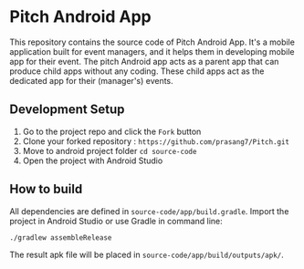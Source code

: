 # Pitch Android App
This repository contains the source code of Pitch Android App. It's a mobile application built for event managers, and it helps them in developing mobile app for their event. The pitch Android app acts as a parent app that can produce child apps without any coding. These child apps act as the dedicated app for their (manager's) events.

## Development Setup
1. Go to the project repo and click the `Fork` button
2. Clone your forked repository : `https://github.com/prasang7/Pitch.git`
3. Move to android project folder `cd source-code`
4. Open the project with Android Studio

## How to build
All dependencies are defined in ```source-code/app/build.gradle```. Import the project in Android Studio or use Gradle in command line:
```
./gradlew assembleRelease
```
The result apk file will be placed in ```source-code/app/build/outputs/apk/```.
